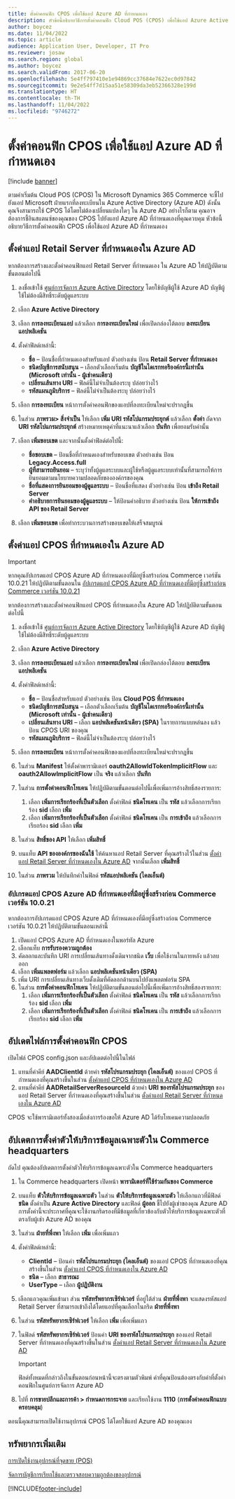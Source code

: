 ```yaml
---
title: ตั้งค่าคอนฟิก CPOS เพื่อใช้แอป Azure AD ที่กําหนดเอง
description: หัวข้อนี้อธิบายวิธีการตั้งค่าคอนฟิก Cloud POS (CPOS) เพื่อใช้แอป Azure Active Directory ที่กําหนดเอง (Azure AD)
author: boycez
ms.date: 11/04/2022
ms.topic: article
audience: Application User, Developer, IT Pro
ms.reviewer: josaw
ms.search.region: global
ms.author: boycez
ms.search.validFrom: 2017-06-20
ms.openlocfilehash: 5e4ff797410e1e94869cc37684e7622ec0d97842
ms.sourcegitcommit: 9e2e54ff7d15aa51e58309da3eb52366328e199d
ms.translationtype: HT
ms.contentlocale: th-TH
ms.lasthandoff: 11/04/2022
ms.locfileid: "9746272"
---
```

# <a name="configure-cpos-to-use-a-custom-azure-ad-app"></a>ตั้งค่าคอนฟิก CPOS เพื่อใช้แอป Azure AD ที่กําหนดเอง

[!include [banner](includes/banner.md)]

ตามค่าเริ่มต้น Cloud POS (CPOS) ใน Microsoft Dynamics 365 Commerce จะชี้ไปยังแอป Microsoft ฝ่ายแรกที่ลงทะเบียนใน Azure Active Directory (Azure AD) ดังนั้น คุณจึงสามารถใช้ CPOS ได้โดยไม่ต้องเปลี่ยนแปลงใดๆ ใน Azure AD อย่างไรก็ตาม คุณอาจต้องการชี้อินสแตนซ์ของคุณของ CPOS ไปยังแอป Azure AD ที่กำหนดเองที่คุณควบคุม หัวข้อนี้อธิบายวิธีการตั้งค่าคอนฟิก CPOS เพื่อใช้แอป Azure AD ที่กําหนดเอง

## <a name="set-up-a-custom-retail-server-app-in-azure-ad"></a>ตั้งค่าแอป Retail Server ที่กำหนดเองใน Azure AD

หากต้องการสร้างและตั้งค่าคอนฟิกแอป Retail Server ที่กําหนดเอง ใน Azure AD ให้ปฏิบัติตามขั้นตอนต่อไปนี้

1. ลงชื่อเข้าใช้ [ศูนย์การจัดการ Azure Active Directory](https://aad.portal.azure.com) โดยใช้บัญชีผู้ใช้ Azure AD บัญชีผู้ใช้ไม่ต้องมีสิทธิ์ระดับผู้ดูแลระบบ
1. เลือก **Azure Active Directory**
1. เลือก **การลงทะเบียนแอป** แล้วเลือก **การลงทะเบียนใหม่** เพื่อเปิดกล่องโต้ตอบ **ลงทะเบียนแอปพลิเคชัน**
1. ตั้งค่าฟิลด์เหล่านี้:

    - **ชื่อ** – ป้อนชื่อที่กำหนดเองสำหรับแอป ตัวอย่างเช่น ป้อน **Retail Server ที่กำหนดเอง**
    - **ชนิดบัญชีการสนับสนุน** – เลือกตัวเลือกเริ่มต้น **บัญชีในไดเรกทอรีองค์กรนี้เท่านั้น (Microsoft เท่านั้น - ผู้เช่าคนเดียว)**
    - **เปลี่ยนเส้นทาง URI** – ฟิลด์นี้ไม่จำเป็นต้องระบุ ปล่อยว่างไว้
    - **รหัสแผนภูมิบริการ** – ฟิลด์นี้ไม่จำเป็นต้องระบุ ปล่อยว่างไว้
    
1. เลือก **การลงทะเบียน** หน้าการตั้งค่าคอนฟิกของแอปที่ลงทะเบียนใหม่จะปรากฏขึ้น
1. ในส่วน **ภาพรวม\> สิ่งจำเป็น** ให้เลือก **เพิ่ม URI รหัสโปแกรมประยุกต์** แล้วเลือก **ตั้งค่า** ถัดจาก **URI รหัสโปแกรมประยุกต์** สร้างหมายเหตุค่าที่แนะนาแล้วเลือก **บันทึก** เพื่อยอมรับค่านั้น 
1. เลือก **เพิ่มขอบเขต** และจากนั้นตั้งค่าฟิลด์ต่อไปนี้:

    - **ชื่อขอบเขต** – ป้อนชื่อที่กำหนดเองสำหรับขอบเขต ตัวอย่างเช่น ป้อน **Legacy.Access.full**
    - **ผู้ที่สามารถยินยอม** – ระบุว่าทั้งผู้ดูแลระบบและผู้ใช้หรือผู้ดูแลระบบเท่านั้นที่สามารถให้การยินยอมตามนโยบายความปลอดภัยขององค์กรของคุณ
    - **ชื่อที่แสดงการยินยอมของผู้ดูแลระบบ** – ป้อนชื่อที่แสดง ตัวอย่างเช่น ป้อน **เข้าถึง Retail Server**
    - **คำอธิบายการยินยอมของผู้ดูแลระบบ** – ให้ป้อนคำอธิบาย ตัวอย่างเช่น ป้อน **ให้การเข้าถึง API ของ Retail Server**

1. เลือก **เพิ่มขอบเขต** เพื่อทำกระบวนการสร้างขอบเขตให้เสร็จสมบูรณ์

## <a name="set-up-a-custom-cpos-app-in-azure-ad"></a>ตั้งค่าแอป CPOS ที่กำหนดเองใน Azure AD

> [!IMPORTANT]
> หากคุณอัปเกรดแอป CPOS Azure AD ที่กำหนดเองที่มีอยู่ซึ่งสร้างก่อน Commerce เวอร์ชัน 10.0.21 ให้ปฏิบัติตามขั้นตอนใน [อัปเกรดแอป CPOS Azure AD ที่กำหนดเองที่มีอยู่ซึ่งสร้างก่อน Commerce เวอร์ชัน 10.0.21](#upgrade-an-existing-custom-cpos-azure-ad-app-created-before-commerce-version-10021)

หากต้องการสร้างและตั้งค่าคอนฟิกแอป CPOS ที่กําหนดเองใน Azure AD ให้ปฏิบัติตามขั้นตอนต่อไปนี้

1. ลงชื่อเข้าใช้ [ศูนย์การจัดการ Azure Active Directory](https://aad.portal.azure.com) โดยใช้บัญชีผู้ใช้ Azure AD บัญชีผู้ใช้ไม่ต้องมีสิทธิ์ระดับผู้ดูแลระบบ
1. เลือก **Azure Active Directory**
1. เลือก **การลงทะเบียนแอป** แล้วเลือก **การลงทะเบียนใหม่** เพื่อเปิดกล่องโต้ตอบ **ลงทะเบียนแอปพลิเคชัน**
1. ตั้งค่าฟิลด์เหล่านี้:

    - **ชื่อ** – ป้อนชื่อสำหรับแอป ตัวอย่างเช่น ป้อน **Cloud POS ที่กำหนดเอง**
    - **ชนิดบัญชีการสนับสนุน** – เลือกตัวเลือกเริ่มต้น **บัญชีในไดเรกทอรีองค์กรนี้เท่านั้น (Microsoft เท่านั้น - ผู้เช่าคนเดียว)**
    - **เปลี่ยนเส้นทาง URI** – เลือก **แอปพลิเคชันหน้าเดียว (SPA)** ในรายการแบบหล่นลง แล้วป้อน CPOS URI ของคุณ
    - **รหัสแผนภูมิบริการ** – ฟิลด์นี้ไม่จำเป็นต้องระบุ ปล่อยว่างไว้

1. เลือก **การลงทะเบียน** หน้าการตั้งค่าคอนฟิกของแอปที่ลงทะเบียนใหม่จะปรากฏขึ้น
1. ในส่วน **Manifest** ให้ตั้งค่าพารามิเตอร์ **oauth2AllowIdTokenImplicitFlow** และ **oauth2AllowImplicitFlow** เป็น **จริง** แล้วเลือก **บันทึก**
1. ในส่วน **การตั้งค่าคอนฟิกโทเคน** ให้ปฏิบัติตามขั้นตอนต่อไปนี้เพื่อเพิ่มการอ้างสิทธิ์สองรายการ:

    1. เลือก **เพิ่มการเรียกร้องที่เป็นตัวเลือก** ตั้งค่าฟิลด์ **ชนิดโทเคน** เป็น **รหัส** แล้วเลือกการเรียกร้อง **sid** เลือก **เพิ่ม**
    1. เลือก **เพิ่มการเรียกร้องที่เป็นตัวเลือก** ตั้งค่าฟิลด์ **ชนิดโทเคน** เป็น **การเข้าถึง** แล้วเลือกการเรียกร้อง **sid** เลือก **เพิ่ม**

1. ในส่วน **สิทธิ์ของ API** ให้เลือก **เพิ่มสิทธิ์**
1. บนแท็บ **API ขององค์กรของฉันใช้** ให้ค้นหาแอป Retail Server ที่คุณสร้างไว้ในส่วน [ตั้งค่าแอป Retail Server ที่กำหนดเองใน Azure AD](#set-up-a-custom-retail-server-app-in-azure-ad) จากนั้นเลือก **เพิ่มสิทธิ์**
1. ในส่วน **ภาพรวม** ให้บันทึกค่าในฟิลด์ **รหัสแอปพลิเคชัน (ไคลเอ็นต์)**

### <a name="upgrade-an-existing-custom-cpos-azure-ad-app-created-before-commerce-version-10021"></a>อัปเกรดแอป CPOS Azure AD ที่กำหนดเองที่มีอยู่ซึ่งสร้างก่อน Commerce เวอร์ชัน 10.0.21

หากต้องการอัปเกรดแอป CPOS Azure AD ที่กำหนดเองที่มีอยู่ซึ่งสร้างก่อน Commerce เวอร์ชัน 10.0.21 ให้ปฏิบัติตามขั้นตอนเหล่านี้ 

1. เปิดแอป CPOS Azure AD ที่กำหนดเองในพอร์ทัล Azure
1. เลือกแท็บ **การรับรองความถูกต้อง**
1. คัดลอกและบันทึก URI การเปลี่ยนเส้นทางดั้งเดิมจากชนิด **เว็บ** เพื่อใช้งานในภายหลัง แล้วลบออก
1. เลือก **เพิ่มแพลตฟอร์ม** แล้วเลือก **แอปพลิเคชันหน้าเดียว (SPA)**
1. เพิ่ม URI การเปลี่ยนเส้นทางเว็บดั้งเดิมที่คัดลอกด้านบนไปยังแพลตฟอร์ม SPA
1. ในส่วน **การตั้งค่าคอนฟิกโทเคน** ให้ปฏิบัติตามขั้นตอนต่อไปนี้เพื่อเพิ่มการอ้างสิทธิ์สองรายการ:
    1. เลือก **เพิ่มการเรียกร้องที่เป็นตัวเลือก** ตั้งค่าฟิลด์ **ชนิดโทเคน** เป็น **รหัส** แล้วเลือกการเรียกร้อง **sid** เลือก **เพิ่ม**
    1. เลือก **เพิ่มการเรียกร้องที่เป็นตัวเลือก** ตั้งค่าฟิลด์ **ชนิดโทเคน** เป็น **การเข้าถึง** แล้วเลือกการเรียกร้อง **sid** เลือก **เพิ่ม**

## <a name="update-the-cpos-configuration-file"></a>อัปเดตไฟล์การตั้งค่าคอนฟิก CPOS

เปิดไฟล์ CPOS config.json และอัปเดตต่อไปนี้ในไฟล์

1. แทนที่ค่าคีย์ **AADClientId** ด้วยค่า **รหัสโปรแกรมประยุก (ไคลเอ็นต์)** ของแอป CPOS ที่กำหนดเองที่คุณสร้างขึ้นในส่วน [ตั้งค่าแอป CPOS ที่กำหนดเองใน Azure AD](#set-up-a-custom-cpos-app-in-azure-ad)
1. แทนที่ค่าคีย์ **AADRetailServerResourceId** ด้วยค่า **URI ของรหัสโปรแกรมประยุก** ของแอป Retail Server ที่กำหนดเองที่คุณสร้างขึ้นในส่วน [ตั้งค่าแอป Retail Server ที่กำหนดเองใน Azure AD](#set-up-a-custom-retail-server-app-in-azure-ad)

CPOS จะใช้พารามิเตอร์ทั้งสองเมื่อส่งการร้องขอให้ Azure AD ได้รับโทเคนความปลอดภัย

## <a name="update-identity-providers-settings-in-commerce-headquarters"></a>อัปเดตการตั้งค่าตัวให้บริการข้อมูลเฉพาะตัวใน Commerce headquarters

ถัดไป คุณต้องอัปเดตการตั้งค่าตัวให้บริการข้อมูลเฉพาะตัวใน Commerce headquarters

1. ใน Commerce headquarters เปิดหน้า **พารามิเตอร์ที่ใช้ร่วมกันของ Commerce**
1. บนแท็บ **ตัวให้บริการข้อมูลเฉพาะตัว** ในส่วน **ตัวให้บริการข้อมูลเฉพาะตัว** ให้เลือกแถวที่มีฟิลด์ **ชนิด** ตั้งค่าเป็น **Azure Active Directory** และฟิลด์ **ผู้ออก** ชี้ไปยังผู้เช่าของคุณ Azure AD การตั้งค่านี้จะประกาศที่คุณจะใช้งานกริดรองที่มีข้อมูลที่เกี่ยวข้องกับตัวให้บริการข้อมูลเฉพาะตัวที่ตรงกับผู้เช่า Azure AD ของคุณ
1. ในส่วน **ฝ่ายที่พึ่งพา** ให้เลือก **เพิ่ม** เพื่อเพิ่มแถว
1. ตั้งค่าฟิลด์เหล่านี้:

    - **ClientId** – ป้อนค่า **รหัสโปรแกรมประยุก (ไคลเอ็นต์)** ของแอป CPOS ที่กำหนดเองที่คุณสร้างขึ้นในส่วน [ตั้งค่าแอป CPOS ที่กำหนดเองใน Azure AD](#set-up-a-custom-cpos-app-in-azure-ad)
    - **ชนิด** – เลือก **สาธารณะ**
    - **UserType** – เลือก **ผู้ปฏิบัติงาน**

1. เลือกแถวคุณเพิ่มเข้ามา ส่วน **รหัสทรัพยากรเซิร์ฟเวอร์** ที่อยู่ใต้ส่วน **ฝ่ายที่พึ่งพา** จะแสดงรหัสแอป Retail Server ที่สามารถเข้าถึงได้โดยแอปที่คุณเลือกในกริด **ฝ่ายที่พึ่งพา**
1. ในส่วน **รหัสทรัพยากรเซิร์ฟเวอร์** ให้เลือก **เพิ่ม** เพื่อเพิ่มแถว
1. ในฟิลด์ **รหัสทรัพยากรเซิร์ฟเวอร์** ป้อนค่า **URI ของรหัสโปรแกรมประยุก** ของแอป Retail Server ที่กำหนดเองที่คุณสร้างขึ้นในส่วน [ตั้งค่าแอป Retail Server ที่กำหนดเองใน Azure AD](#set-up-a-custom-retail-server-app-in-azure-ad)

    > [!IMPORTANT]
    > ฟิลด์ทั้งหมดที่กล่าวถึงในขั้นตอนก่อนหน้านี้จะตรงตามตัวพิมพ์ ค่าที่คุณป้อนต้องตรงกับค่าที่ตั้งค่าคอนฟิกในศูนย์การจัดการ Azure AD

1. ไปที่ **การขายปลีกและการค้า \> กำหนดการกระจาย** และเรียกใช้งาน **1110** (**การตั้งค่าคอนฟิกแบบครอบคลุม**)

ตอนนี้คุณสามารถเปิดใช้งานอุปกรณ์ CPOS ได้โดยใช้แอป Azure AD ของคุณเอง

## <a name="additional-resources"></a>ทรัพยากรเพิ่มเติม

[การเปิดใช้งานอุปกรณ์ที่จุดขาย (POS)](dev-itpro/retail-device-activation.md)

[จัดการบัญชีการเรียกใช้และตรวจสอบความถูกต้องของอุปกรณ์](set-up-activation-accounts-validate-devices-hq.md)

[!INCLUDE[footer-include](../includes/footer-banner.md)]
